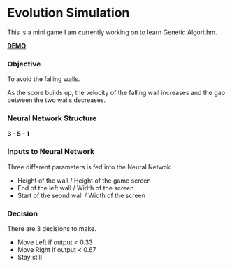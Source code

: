 # Evolution Simulation

This is a mini game I am currently working on to learn Genetic Algorithm.

**[DEMO](https://adityathebe.github.io/brick-game-neuroevolution/)**

### Objective 

To avoid the falling walls. 

As the score builds up, the velocity of the falling wall increases and the gap between the two walls decreases.

### Neural Network Structure

**3 - 5 - 1**

### Inputs to Neural Network

Three different parameters is fed into the Neural Netwok.
- Height of the wall / Height of the game screen
- End of the left wall / Width of the screen
- Start of the seond wall / Width of the screen

### Decision
There are 3 decisions to make.
- Move Left if output < 0.33
- Move Right if output < 0.67
- Stay still
